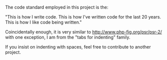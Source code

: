 The code standard employed in this project is the:

"This is how I write code. This is how I've written code for the last 20 years. This is how I like code being written."

Coincidentally enough, it is very similar to http://www.php-fig.org/psr/psr-2/ with one exception, I am from the "tabs for indenting" family.

If you insist on indenting with spaces, feel free to contribute to another project.
